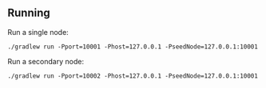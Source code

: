 ## Running

Run a single node:

    ./gradlew run -Pport=10001 -Phost=127.0.0.1 -PseedNode=127.0.0.1:10001

Run a secondary node:

    ./gradlew run -Pport=10002 -Phost=127.0.0.1 -PseedNode=127.0.0.1:10001
